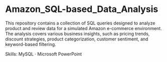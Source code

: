 # Amazon_SQL-based_Data_Analysis
This repository contains a collection of SQL queries designed to analyze product and review data for a simulated Amazon e-commerce environment. The analysis covers various business insights, such as pricing trends, discount strategies, product categorization, customer sentiment, and keyword-based filtering.

Skills: MySQL · Microsoft PowerPoint
